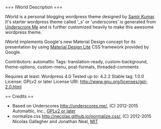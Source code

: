 
=== IWorld Description ===

IWorld is a personal blogging wordpress theme designed by [Samir Kumar](http://wwww.samirkr.com). It's starter wordpress theme called '_s' or 'underscores' is generated from [Underscrore Me](http://underscores.me) and is further customized heavily to make this awesome wordpress theme. 

IWorld implements Google's new Material Design concept for its presentation by using  [Material Design Lite](http://www.getmdl.io/) CSS framework provided by Google.


Contributors: automattic
Tags: translation-ready, custom-background, theme-options, custom-menu, post-formats, threaded-comments

Requires at least: Wordpress 4.0
Tested up to: 4.2.2
Stable tag: 1.0.0
License: GPLv2 or later
License URI: http://www.gnu.org/licenses/gpl-2.0.html


== Credits ==

* Based on Underscores http://underscores.me/, (C) 2012-2015 Automattic, Inc., [GPLv2 or later](https://www.gnu.org/licenses/gpl-2.0.html)
* normalize.css http://necolas.github.io/normalize.css/, (C) 2012-2015 Nicolas Gallagher and Jonathan Neal, [MIT](http://opensource.org/licenses/MIT)

